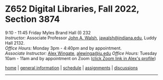 # Z652 Digital Libraries, Fall 2022, Section 3874
9:10 - 11:45 Friday
Myles Brand Hall (I) 232  
*Instructor:* Associate Professor [John A. Walsh](http://johnwalsh.name/), [jawalsh@indiana.edu](mailto:jawalsh@indiana.edu), Luddy Hall 2132.  
*Office Hours:* Monday 3pm - 4:40pm and by appointment.  
*Associate Instructor:* [Alex Wingate](http://alexandraewingate.com), [alewinga@iu.edu](mailto:alewinga@iu.edu)
*Office Hours:* Tuesday 10am - 11am and by appointment on Zoom ([click Zoom link in Alex's profile](https://iu.instructure.com/courses/2084986/users/6407854))



[home](index.html) \| [general information](general.html) \| [schedule](schedule.html) \| [assignments](assignments.html) \| [discussions](https://github.com/jawalsh/z652-Digital-Libraries/discussions)

---
